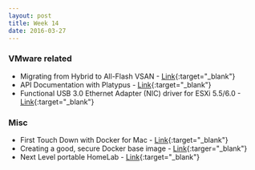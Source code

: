 ```yaml
---
layout: post
title: Week 14
date: 2016-03-27
---
```


### VMware related

* Migrating from Hybrid to All-Flash VSAN -
  [Link](http://vmwa.re/1u5){:target="_blank"}
* API Documentation with Platypus -
  [Link](http://cloudmaniac.net/platypus-api/){:target="_blank"}
* Functional USB 3.0 Ethernet Adapter (NIC) driver for ESXi 5.5/6.0 -
  [Link](http://ift.tt/1ojSKz0){:target="_blank"}


### Misc

* First Touch Down with Docker for Mac -
  [Link](http://blog.hypriot.com/post/first-touch-down-with-docker-for-mac/){:target="_blank"}
* Creating a good, secure Docker base image -
  [Link](http://heiber.im/post/creating-a-solid-docker-base-image/){:targer="_blank"}
* Next Level portable HomeLab -
  [Link](http://blog.infrageeks.com/blog/2016/3/29/my-new-mobile-lab.html){:target="_blank"}
